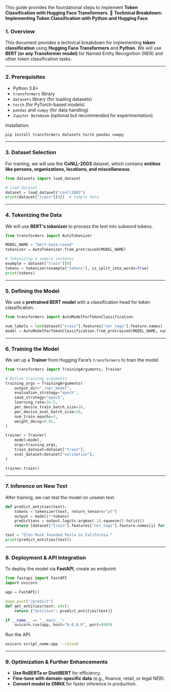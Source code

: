 This guide provides the foundational steps to implement **Token Classification with Hugging Face Transformers**. 🚀
**Technical Breakdown: Implementing Token Classification with Python and Hugging Face**

### **1. Overview**
This document provides a technical breakdown for implementing **token classification** using **Hugging Face Transformers** and **Python**. We will use **BERT (or any Transformer model)** for Named Entity Recognition (NER) and other token classification tasks.

---

### **2. Prerequisites**
- Python 3.8+
- `transformers` library
- `datasets` library (for loading datasets)
- `torch` (for PyTorch-based models)
- `pandas` and `numpy` (for data handling)
- `Jupyter Notebook` (optional but recommended for experimentation)

Installation:
```bash
pip install transformers datasets torch pandas numpy
```

---

### **3. Dataset Selection**
For training, we will use the **CoNLL-2003** dataset, which contains **entities like persons, organizations, locations, and miscellaneous**.

```python
from datasets import load_dataset

# Load dataset
dataset = load_dataset("conll2003")
print(dataset["train"][0])  # Sample data
```

---

### **4. Tokenizing the Data**
We will use **BERT's tokenizer** to process the text into subword tokens.

```python
from transformers import AutoTokenizer

MODEL_NAME = "bert-base-cased"
tokenizer = AutoTokenizer.from_pretrained(MODEL_NAME)

# Tokenizing a sample sentence
example = dataset["train"][0]
tokens = tokenizer(example["tokens"], is_split_into_words=True)
print(tokens)
```

---

### **5. Defining the Model**
We use a **pretrained BERT model** with a classification head for token classification.

```python
from transformers import AutoModelForTokenClassification

num_labels = len(dataset["train"].features["ner_tags"].feature.names)
model = AutoModelForTokenClassification.from_pretrained(MODEL_NAME, num_labels=num_labels)
```

---

### **6. Training the Model**
We set up a **Trainer** from Hugging Face’s `transformers` to train the model.

```python
from transformers import TrainingArguments, Trainer

# Define training arguments
training_args = TrainingArguments(
    output_dir="./ner_model",
    evaluation_strategy="epoch",
    save_strategy="epoch",
    learning_rate=2e-5,
    per_device_train_batch_size=16,
    per_device_eval_batch_size=16,
    num_train_epochs=3,
    weight_decay=0.01,
)

trainer = Trainer(
    model=model,
    args=training_args,
    train_dataset=dataset["train"],
    eval_dataset=dataset["validation"],
)

trainer.train()
```

---

### **7. Inference on New Text**
After training, we can test the model on unseen text.

```python
def predict_entities(text):
    tokens = tokenizer(text, return_tensors="pt")
    output = model(**tokens)
    predictions = output.logits.argmax(-1).squeeze().tolist()
    return [dataset["train"].features["ner_tags"].feature.names[i] for i in predictions]

text = "Elon Musk founded Tesla in California."
print(predict_entities(text))
```

---

### **8. Deployment & API Integration**
To deploy the model via **FastAPI**, create an endpoint:

```python
from fastapi import FastAPI
import uvicorn

app = FastAPI()

@app.post("/predict")
def get_entities(text: str):
    return {"entities": predict_entities(text)}

if __name__ == "__main__":
    uvicorn.run(app, host="0.0.0.0", port=8000)
```

Run the API:
```bash
uvicorn script_name:app --reload
```

---

### **9. Optimization & Further Enhancements**
- **Use RoBERTa or DistilBERT** for efficiency.
- **Fine-tune with domain-specific data** (e.g., finance, retail, or legal NER).
- **Convert model to ONNX** for faster inference in production.

